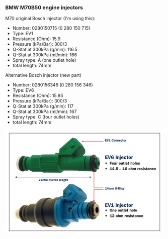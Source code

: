 ### BMW M70B50 engine injectors ###

M70 original Bosch injector (I'm using this):
- Number: 0280150715 (0 280 150 715)
- Type: EV1
- Resistance (Ohm): 15.9
- Pressure (kPa/Bar): 300/3
- Q-Stat at 300kPa (g/min): 116.5
- Q-Stat at 300kPa (ml/min): 166
- Spray type: A (one outlet hole)
- total length: 74mm

Alternative Bosch injector (new part)
- Number: 0280156346 (0 280 156 346)
- Type: EV6
- Resistance (Ohm): 15.95
- Pressure (kPa/Bar): 300/3
- Q-Stat at 300kPa (g/min): 117
- Q-Stat at 300kPa (ml/min): 167
- Spray type: C (four outlet holes)
- total length: 74mm

<img src="pictures/ev1_ev6_injectors.jpg" title="Bosch EV1 and EV6 injectors">